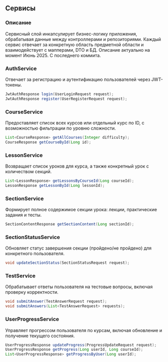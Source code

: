 
## Сервисы
### Описание
Сервисный слой инкапсулирует бизнес-логику приложения, обрабатывая данные между контроллерами и репозиториями.
Каждый сервис отвечает за конкретную область предметной области и взаимодействует с мапперами, DTO и БД.
Описание актуально на момент Июнь 2025. С последнего коммита.


### AuthService
Отвечает за регистрацию и аутентификацию пользователей через JWT-токены.
```java
JwtAuthResponse login(UserLoginRequest request);
JwtAuthResponse register(UserRegisterRequest request);
```

### CourseService
Предоставляет список всех курсов или отдельный курс по ID, с возможностью фильтрации по уровню сложности.
```java
List<CourseResponse> getAllCourses(Integer difficulty);
CourseResponse getCourseById(Long id);
```

### LessonService
Возвращает список уроков для курса, а также конкретный урок с количеством секций.
```java
List<LessonResponse> getLessonsByCourseId(Long courseId);
LessonResponse getLessonById(Long lessonId);
```

### SectionService
Формирует полное содержимое секции урока: лекции, практические задания и тесты.
```java
SectionContentResponse getSectionContent(Long sectionId);
```

### SectionStatusService
Обновляет статус завершения секции (пройдено/не пройдено) для конкретного пользователя.
```java
void updateSectionStatus(SectionStatusRequest request);
```

### TestService
Обрабатывает ответы пользователя на тестовые вопросы, включая проверку корректности.
```java
void submitAnswer(TestAnswerRequest request);
void submitAnswers(List<TestAnswerRequest> requests);
```

### UserProgressService
Управляет прогрессом пользователя по курсам, включая обновление и получение текущего состояния.
```java
UserProgressResponse updateProgress(ProgressUpdateRequest request);
UserProgressResponse getProgress(Long userId, Long courseId);
List<UserProgressResponse> getProgressByUser(Long userId);
```

